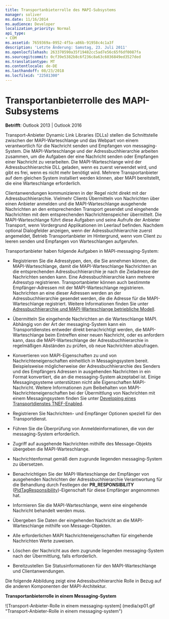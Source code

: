 ```yaml
---
title: Transportanbieterrolle des MAPI-Subsystems
manager: soliver
ms.date: 11/16/2014
ms.audience: Developer
localization_priority: Normal
api_type:
- COM
ms.assetid: 7659369a-0952-4f5a-a86b-91958c4c1a3f
description: 'Letzte Änderung: Samstag, 23. Juli 2011'
ms.openlocfilehash: 263370590a35f19482cc5ad7e56c65f6df0087fa
ms.sourcegitcommit: 0cf39e5382b8c6f236c8a63c6036849ed3527ded
ms.translationtype: MT
ms.contentlocale: de-DE
ms.lasthandoff: 08/23/2018
ms.locfileid: "22581300"
---
```

# <a name="transport-provider-role-in-the-mapi-subsystem"></a>Transportanbieterrolle des MAPI-Subsystems
  
**Betrifft**: Outlook 2013 | Outlook 2016 
  
Transport-Anbieter Dynamic Link Libraries (DLLs) stellen die Schnittstelle zwischen der MAPI-Warteschlange und das Webpart von einem verantwortlich für die Nachricht senden und Empfangen von messaging-System. Die MAPI-Warteschlange und der Adressbuchhierarchie arbeiten zusammen, um die Aufgaben der eine Nachricht senden oder Empfangen einer Nachricht zu verarbeiten. Die MAPI-Warteschlange wird der Adressbuchhierarchie DLL geladen, wenn es zuerst verwendet wird, und gibt es frei, wenn es nicht mehr benötigt wird. Mehrere Transportanbieter auf dem gleichen System installiert werden können, aber MAPI bereitstellt, die eine Warteschlange erforderlich.
  
Clientanwendungen kommunizieren in der Regel nicht direkt mit der Adressbuchhierarchie. Vielmehr Clients Übermitteln von Nachrichten über einen Anbieter anmelden und die MAPI-Warteschlange ausgehende Nachrichten an den entsprechenden Transport gesendet und eingehende Nachrichten mit dem entsprechenden Nachrichtenspeicher übermittelt. Die MAPI-Warteschlange führt diese Aufgaben und seine Aufrufe der Anbieter Transport, wenn Vordergrund Applikationen im Leerlauf befinden. Nachdem optional Dialogfelder anzeigen, wenn der Adressbuchhierarchie zuerst angemeldet, Betrieb Transportanbieter im Hintergrund, wenn vom Client zu leeren senden und Empfangen von Warteschlangen aufgerufen. 
  
Transportanbieter haben folgende Aufgaben in MAPI-messaging-System:
  
- Registrieren Sie die Adresstypen, den, die Sie annehmen können, die MAPI-Warteschlange, damit die MAPI-Warteschlange Nachrichten an die entsprechenden Adressbuchhierarchie je nach die Zieladresse der Nachrichten senden kann. Eine Adressbuchhierarchie kann mehrere Adresstyp registrieren. Transportanbieter können auch bestimmte Empfänger-Adressen mit der MAPI-Warteschlange registrieren. Nachrichten an eine dieser Adressen werden an der Adressbuchhierarchie gesendet werden, die die Adresse für die MAPI-Warteschlange registriert. Weitere Informationen finden Sie unter [Adressbuchhierarchie und MAPI-Warteschlange betriebliche Modell](transport-provider-and-mapi-spooler-operational-model.md).
    
- Übermitteln Sie eingehende Nachrichten an die Warteschlange MAPI. Abhängig von der Art der messaging-System kann ein Transportdienstes entweder direkt benachrichtigt werden, die MAPI-Warteschlange beim Eintreffen einer neuen Nachricht, oder es anfordern kann, dass die MAPI-Warteschlange der Adressbuchhierarchie in regelmäßigen Abständen zu prüfen, ob neue Nachrichten abzufragen.
    
- Konvertieren von MAPI-Eigenschaften zu und von Nachrichteneigenschaften einheitlich in Messagingsystem bereit. Beispielsweise möglicherweise der Adressbuchhierarchie des Senders und des Empfängers Adressen in ausgehenden Nachrichten in ein Format konvertiert, die an die messaging-System akzeptabel ist. Einige Messagingsysteme unterstützen nicht alle Eigenschaften MAPI-Nachricht. Weitere Informationen zum Beibehalten von MAPI-Nachrichteneigenschaften bei der Übermittlung von Nachrichten mit einem Messagingsystem finden Sie unter [Developing eines Transportdienstes TNEF-Enabled](developing-a-tnef-enabled-transport-provider.md).
    
- Registrieren Sie Nachrichten- und Empfänger Optionen speziell für den Transportdienst.
    
- Führen Sie die Überprüfung von Anmeldeinformationen, die von der messaging-System erforderlich.
    
- Zugriff auf ausgehende Nachrichten mithilfe des Message-Objekts übergeben die MAPI-Warteschlange.
    
- Nachrichtenformat gemäß dem zugrunde liegenden messaging-System zu übersetzen.
    
- Benachrichtigen Sie der MAPI-Warteschlange der Empfänger von ausgehenden Nachrichten der Adressbuchhierarchie Verantwortung für die Behandlung durch Festlegen der **PR_RESPONSIBILITY** ([PidTagResponsibility](pidtagresponsibility-canonical-property.md))-Eigenschaft für diese Empfänger angenommen hat.
    
- Informieren Sie die MAPI-Warteschlange, wenn eine eingehende Nachricht behandelt werden muss.
    
- Übergeben Sie Daten der eingehenden Nachricht an die MAPI-Warteschlange mithilfe von Message-Objekten.
    
- Alle erforderlichen MAPI Nachrichteneigenschaften für eingehende Nachrichten Werte zuweisen.
    
- Löschen der Nachricht aus dem zugrunde liegenden messaging-System nach der Übermittlung, falls erforderlich.
    
- Bereitzustellen Sie Statusinformationen für den MAPI-Warteschlange und Clientanwendungen.
    
Die folgende Abbildung zeigt eine Adressbuchhierarchie Rolle in Bezug auf die anderen Komponenten der MAPI-Architektur.
  
**Transportanbieterrolle in einem Messaging-System**
  
![Transport-Anbieter-Rolle in einem messaging-system] (media/xp01.gif "Transport-Anbieter-Rolle in einem messaging-system")
  

